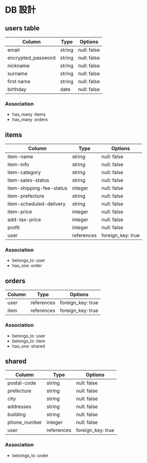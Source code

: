 # DB 設計

## users table

| Column             | Type                | Options                 |
|--------------------|---------------------|-------------------------|
| email              | string              | null: false             |
| encrypted_password | string              | null: false             |
| nickname           | string              | null: false             |
| surname            | string              | null: false             |
| first name         | string              | null: false             |
| birthday           | date                | null: false             |

### Association

* has_many :items
* has_many :orders

## items

| Column                              | Type       | Options           |
|-------------------------------------|------------|-------------------|
| item-name                           | string     | null: false       |
| item-info                           | string     | null: false       |
| item-category                       | string     | null: false       |
| item-sales-status                   | string     | null: false       |
| item-shipping-fee-status            | integer    | null: false       |
| item-prefecture                     | string     | null: false       |
| item-scheduled-delivery             | string     | null: false       |
| item-price                          | integer    | null: false       |
| add-tax-price                       | integer    | null: false       |
| profit                              | integer    | null: false       |
| user                                | references | foreign_key: true |

### Association

- belongs_to :user
- has_one :order

## orders

| Column      | Type       | Options           |
|-------------|------------|-------------------|
| user        | references | foreign_key: true |
| item        | references | foreign_key: true |

### Association

- belongs_to :user
- belongs_to :item
- has_one :shared

## shared

| Column      | Type       | Options           |
|-------------|------------|-------------------|
| postal-code | string     | null: false       |
| prefecture  | string     | null: false       |
| city        | string     | null: false       |
| addresses   | string     | null: false       |
| building    | string     | null: false       |
| phone_number| integer    | null: false       |
| user        | references | foreign_key: true |

### Association

- belomgs_to :order